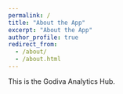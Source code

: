 ```yaml
---
permalink: /
title: "About the App"
excerpt: "About the App"
author_profile: true
redirect_from: 
  - /about/
  - /about.html
---
```


This is the Godiva Analytics Hub. 